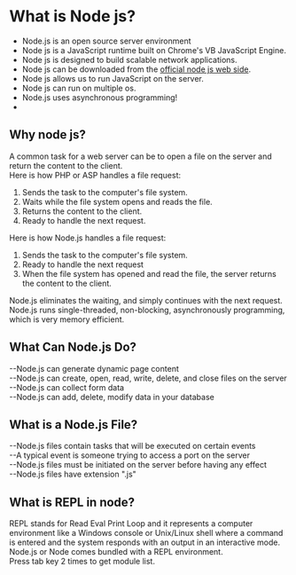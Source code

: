 

# What is Node js?
<ul>
<li>Node.js is an open source server environment</li>
<li>Node js is a JavaScript  runtime built on Chrome's VB JavaScript Engine.</li>
<li>Node js is designed to build scalable network applications.</li>
<li>Node js can be downloaded from the <a href="https://nodejs.org/en/">official node js web side</a>.</li>
<li>Node js allows us to run JavaScript on the server.</li>
<li>Node js can run on multiple os.</li>
<li>Node.js uses asynchronous programming!</li>
<li></li>
</ul>

## Why node js?
A common task for a web server can be to open a file on the server and return the content to the client.
<br>
Here is how PHP or ASP handles a file request:<br>
<ol>
<li>Sends the task to the computer's file system.</li>
<li>Waits while the file system opens and reads the file.</li>
<li>Returns the content to the client.</li>
<li>Ready to handle the next request.</li>
</ol>
Here is how Node.js handles a file request:
<ol>
<li>Sends the task to the computer's file system.</li>
<li>Ready to handle the next request</li>
<li>When the file system has opened and read the file, the server returns the content to the client.</li>
</ol>
Node.js eliminates the waiting, and simply continues with the next request.
<br>
Node.js runs single-threaded, non-blocking, asynchronously programming, which is very memory efficient.

## What Can Node.js Do?
--Node.js can generate dynamic page content<br>
--Node.js can create, open, read, write, delete, and close files on the server<br>
--Node.js can collect form data<br>
--Node.js can add, delete, modify data in your database<br>
## What is a Node.js File?
--Node.js files contain tasks that will be executed on certain events<br>
--A typical event is someone trying to access a port on the server<br>
--Node.js files must be initiated on the server before having any effect<br>
--Node.js files have extension ".js"

## What is REPL in node?
REPL stands for Read Eval Print Loop and it represents a computer environment like a Windows console or Unix/Linux shell where a command is entered and the system responds with an output in an interactive mode. Node.js or Node comes bundled with a REPL environment.
<br>
Press tab key 2 times to get module list.
<br>
